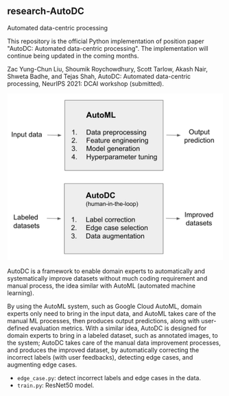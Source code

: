 ## research-AutoDC
Automated data-centric processing

This repository is the official Python implementation of position paper "AutoDC: Automated data-centric processing". The implementation will continue being updated in the coming months.

Zac Yung-Chun Liu, Shoumik Roychowdhury, Scott Tarlow, Akash Nair, Shweta Badhe, and Tejas Shah, AutoDC: Automated data-centric processing, NeurIPS 2021: DCAI workshop (submitted).

![image](Fig_1.png)

AutoDC is a framework to enable domain experts to automatically and systematically improve datasets without much coding requirement and manual process, the idea similar with AutoML (automated machine learning). 

By using the AutoML system, such as Google Cloud AutoML, domain experts only need to bring in the input data, and AutoML takes care of the manual ML processes, then produces output predictions, along with user-defined evaluation metrics. With a similar idea, AutoDC is designed for domain experts to bring in a labeled dataset, such as annotated images, to the system; AutoDC takes care of the manual data improvement processes, and produces the improved dataset, by automatically correcting the incorrect labels (with user feedbacks), detecting edge cases, and augmenting edge cases.

- `edge_case.py`: detect incorrect labels and edge cases in the data.
- `train.py`: ResNet50 model.
